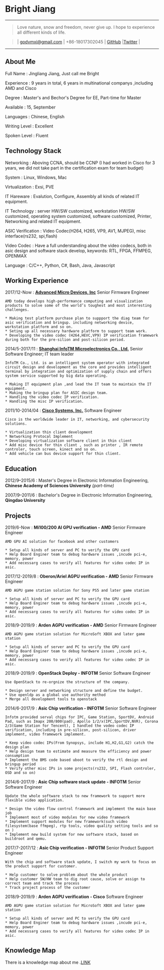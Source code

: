 Bright Jiang
============


----

>  Love nature, snow and freedom, never give up. I hope to experience all different kinds of life. <p>

> | [godvmxi@gmail.com](mailto:godmvxi@gmail.com) | +86-18017302045 | [GitHub](https://github.com/godvmxi) |[Twitter](https://twitter.com/mygoddan) |

----

## About Me
Full Name
: Jingliang Jiang, Just call me Bright

Experience
: 9 years in total, 6 years in multinational companys ,including AMD and Cisco

Degree
: Master's and Bechor's Degree for EE, Part-time for Master

Available
: 15, September

Languages
: Chinese, English

Writing Level
: Excellent

Spoken Level
: Fluent

## Technology Stack

Networking
: Aboving CCNA, should be CCNP (I had worked in Cisco for 3 years, we did not take  part in the certification exam for team budget)

System
: Linux, Windows, Mac

Virtualization
: Exsi, PVE

IT Hareware
: Evalution, Configure, Assembly all kinds of related IT equipment.

IT Technology
: server HW/SW customized, workstation HW/SW customized, operating system customized, software customized, Printer, Networking and related IT equipment.

ASIC Verification
: Video Codec(H264, H265, VP9, AV1, MJPEG), misc interface(rs232, spi,flash)

Video Codec
: Have a full understanding about the video codecs, both in asic design and software stack develop, keywords: RTL, FPGA, FFMPEG, OPENMAX

Language
: C/C++, Python, C#, Bash, Java, Javascript



## Working Experience

2017/12-Now
:     **[Advanced Micro Devices, Inc](https://www.amd.com/)**  Senior Firmware Engineer 

    AMD today develops high-performance computing and visualization products to solve some of the world’s toughest and most interesting challenges.

    * Making test platform purchase plan to suppport the diag team for asic verification and bringup. including networking device, workstation platform and so on.
    * Seting up all necessary hardware platform to support team work.
    * Developing the video codec (H264,HEVC,VP9) IP verification framework during both for the pre-silion and post-silicon period.

2014/5-2017/11
:   **[Shanghai InfoTM Microelectronics Co., Ltd.](http://www.infotm.com)**  Senior Software Engineer; IT team leader  

    InfoTM Co., Ltd. is an intelligent system operator with integrated circuit design and development as the core and provides intelligent terminal by integration and optimization of supply chain and offers system service supported by big data operating.

    * Making IT equipment plan ,and lead the IT team to maintain the IT equipment.
    * Making the bringup plan for ASIC design team.
    * Handling the video codec IP verification.
    * Handling the misc IP verification.

2011/10-2014/04
:   **[Cisco Systems, Inc.](https://www.cisco.com/)**   Software Engineer

    Cisco is the worldwide leader in IT, networking, and cybersecurity solutions. 

    * Virtualization thin client development 
    * Networking Protocal Implement
    * Developing virtualization software client in thin client
    * Add misc device for thin client , such as printer , IR remote controler, touch screen, kinect and so on.
    * Add vehicle can bus device support for thin client.


## Education
2012/9–2015/6
:  Master's Degree in Electronic Information Engineering, **Chinese Academy of Sciences University** *(part-time)*

2007/9–2011/6
: Bachelor's Degree in Electronic Information Engineering, **Qingdao University**



## Projects

2019/6-Now
:   **Mi100/200 AI GPU verification  - AMD**  Senior Firmware Engineer 

    AMD GPU AI solution for facebook and other customers

    * Setup all kinds of server and PC to verify the GPU card
    * Help Board Enginer team to debug hardware issues ,incude pci-e, memory, power
    * Add necessarg cases to verify all features for video codec IP in asic.

2017/12-2019/8
:   **Oberon/Ariel AGPU verification  - AMD**   Senior Firmware Engineer 

    AMD AGPU game station solution for Sony PS5 and later game station

    * Setup all kinds of server and PC to verify the GPU card
    * Help Board Enginer team to debug hardware issues ,incude pci-e, memory, power
    * Add necessarg cases to verify all features for video codec IP in asic.


2018/9-2019/9
:   **Arden AGPU verification  - AMD**   Senior Firmware Engineer 

    AMD AGPU game station solution for MicroSoft XBOX and later game station

    * Setup all kinds of server and PC to verify the GPU card
    * Help Board Enginer team to debug hardware issues ,incude pci-e, memory, power
    * Add necessarg cases to verify all features for video codec IP in asic.

2018/9-2019/9
:   **OpenStack Deploy  - INFOTM**   Senior Software Engineer 

    Use OpenStack to re-orgnize the structure of the company.

    * Design server and networking structure and define the budget.
    * Use openldp as a global use authority method
    * Merge all development tools to openstack

2014/6-2017/9
:   **Asic Chip verification  - INFOTM**   Senior Software Engineer 

    Infotm provided serval chips for IPC, Game Station, SportDV, Android Pad, such as Imapx 200/800(pad), Apollo 1/2/x(IPC,SportDV,NVR), Corona 2/3(Game Station for Tencent), I handled the vodeo codec IP verification, including in pre-silicon, post-silicon, driver implement, video framework implement.

    * Keep video codec IPs(From Synopsys, include H1,H2,G1,G2) catch the design plan 
    * Help design team to estimate and measure the efficiency and power consumption
    * Implement the BMS code based uboot to verify the rtl design and bringup period
    * Verify other misc IPs in some projects(rs232, SPI, Flash controler, OSD and so on)
    

2014/6-2017/9
:   **Asic Chip software stack update  - INFOTM**   Senior Software Engineer 

    Update the whole software stack to new framework to support more flexible video application.

    * Design the video flow control framework and implement the main base job
    * Implement most of video modules for new video framework
    * Implement support modules for new framework(such video filesystem(base ffmpeg), rtp tools, video quality setting tools and so on )  
    * Implement new build system for new software stack, based on buildroot and qemu. 

2017/7-2017/12
:   **Asic Chip verification  - INFOTM**   Senior Product Support Engineer 

    With the chip and software stack update, I switch my work to focus on the product support for customer.

    * Help customer to solve problem about the whole product
    * Help customer SW/HW team to dig root cause, solve or assign to correct team and track the process
    * Track project process of the customer

2018/9-2019/9
:   **Arden AGPU verification  - Cisco**   Software Engineer 

    AMD AGPU game station solution for MicroSoft XBOX and later game station

    * Setup all kinds of server and PC to verify the GPU card
    * Help Board Enginer team to debug hardware issues ,incude pci-e, memory, power
    * Add necessarg cases to verify all features for video codec IP in asic.


## Knowledge Map
There is a knowledge map about me .[LINK](https://gitmind.com/app/doc/eec449510)
